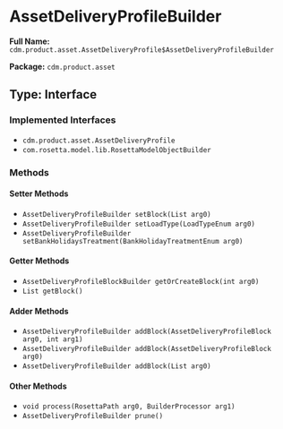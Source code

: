 # AssetDeliveryProfileBuilder

**Full Name:** `cdm.product.asset.AssetDeliveryProfile$AssetDeliveryProfileBuilder`

**Package:** `cdm.product.asset`

## Type: Interface

### Implemented Interfaces

- `cdm.product.asset.AssetDeliveryProfile`
- `com.rosetta.model.lib.RosettaModelObjectBuilder`

### Methods

#### Setter Methods

- `AssetDeliveryProfileBuilder setBlock(List arg0)`
- `AssetDeliveryProfileBuilder setLoadType(LoadTypeEnum arg0)`
- `AssetDeliveryProfileBuilder setBankHolidaysTreatment(BankHolidayTreatmentEnum arg0)`

#### Getter Methods

- `AssetDeliveryProfileBlockBuilder getOrCreateBlock(int arg0)`
- `List getBlock()`

#### Adder Methods

- `AssetDeliveryProfileBuilder addBlock(AssetDeliveryProfileBlock arg0, int arg1)`
- `AssetDeliveryProfileBuilder addBlock(AssetDeliveryProfileBlock arg0)`
- `AssetDeliveryProfileBuilder addBlock(List arg0)`

#### Other Methods

- `void process(RosettaPath arg0, BuilderProcessor arg1)`
- `AssetDeliveryProfileBuilder prune()`

